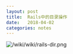 ```yaml
---
layout: post
title:  Rails中的目录操作
date:   2018-04-02
categories: notes
---
```


![/wiki/wiki/rails-dir.png](/wiki/wiki/rails-dir.png)